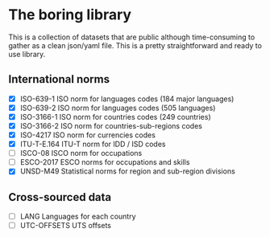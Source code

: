 # The boring library

This is a collection of datasets that are public although time-consuming to gather as a clean json/yaml file.
This is a pretty straightforward and ready to use library.

## International norms

* [x]   ISO-639-1     ISO norm for languages codes (184 major languages)
* [x]   ISO-639-2     ISO norm for languages codes (505 languages)
* [x]   ISO-3166-1    ISO norm for countries codes (249 countries)
* [x]   ISO-3166-2    ISO norm for countries-sub-regions codes
* [x]   ISO-4217      ISO norm for currencies codes
* [x]   ITU-T-E.164   ITU-T norm for IDD / ISD codes
* [ ]   ISCO-08       ISCO norm for occupations
* [ ]   ESCO-2017     ESCO norms for occupations and skills
* [x]   UNSD-M49      Statistical norms for region and sub-region divisions

## Cross-sourced data

* [ ]   LANG            Languages for each country
* [ ]   UTC-OFFSETS     UTS offsets
